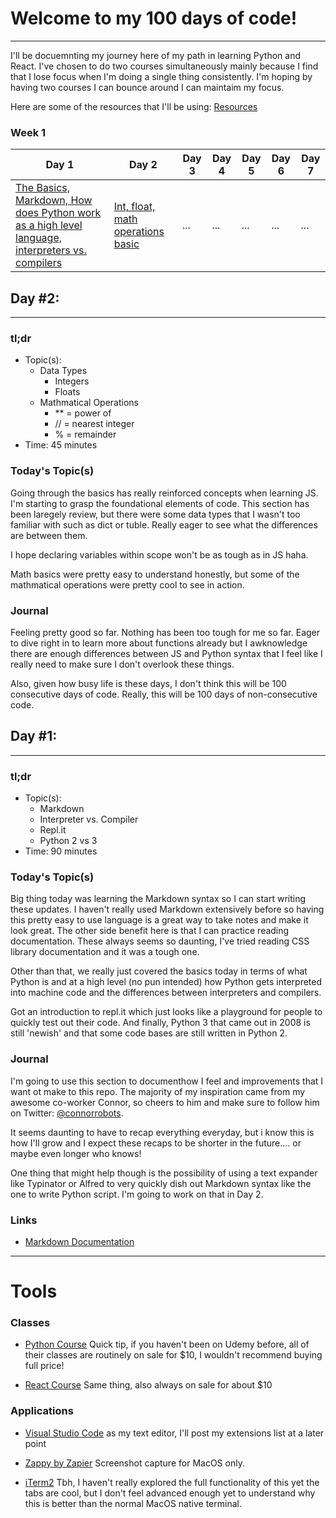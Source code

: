 # Welcome to my 100 days of code!

---

I'll be docuemnting my journey here of my path in learning Python and React. I've chosen to do two courses simultaneously mainly because I find that I lose focus when I'm doing a single thing consistently. I'm hoping by having two courses I can bounce around I can maintaim my focus.

Here are some of the resources that I'll be using: [Resources](#resources)

### Week 1

| Day 1                                                                                                     | Day 2                                       | Day 3 | Day 4 | Day 5 | Day 6 | Day 7 |
| --------------------------------------------------------------------------------------------------------- | ------------------------------------------- | ----- | ----- | ----- | ----- | ----- |
| [The Basics, Markdown, How does Python work as a high level language, interpreters vs. compilers](#day-1) | [Int, float, math operations basic](#day-2) | ...   | ...   | ...   | ...   | ...   |

<!-- TEMPLATE -->

<!-- https://www.markdownguide.org/basic-syntax -->
<!--
## Day #:
---
### tl;dr
- Topic(s):
- Time:
### Today's Topic(s)
### Journal
-->

## Day #2:

---

### tl;dr

- Topic(s):
  - Data Types
    - Integers
    - Floats
  - Mathmatical Operations
    - \*\* = power of
    - // = nearest integer
    - % = remainder
- Time: 45 minutes

### Today's Topic(s)

Going through the basics has really reinforced concepts when learning JS. I'm starting to grasp the foundational elements of code. This section has been laregely review, but there were some data types that I wasn't too familiar with such as dict or tuble. Really eager to see what the differences are between them.

I hope declaring variables within scope won't be as tough as in JS haha.

Math basics were pretty easy to understand honestly, but some of the mathmatical operations were pretty cool to see in action.

### Journal

Feeling pretty good so far. Nothing has been too tough for me so far. Eager to dive right in to learn more about functions already but I awknowledge there are enough differences between JS and Python syntax that I feel like I really need to make sure I don't overlook these things.

Also, given how busy life is these days, I don't think this will be 100 consecutive days of code. Really, this will be 100 days of non-consecutive code.

## Day #1:

---

### tl;dr

- Topic(s):
  - Markdown
  - Interpreter vs. Compiler
  - Repl.it
  - Python 2 vs 3
- Time: 90 minutes

### Today's Topic(s)

Big thing today was learning the Markdown syntax so I can start writing these updates. I haven't really used Markdown extensively before so having this pretty easy to use language is a great way to take notes and make it look great. The other side benefit here is that I can practice reading documentation. These always seems so daunting, I've tried reading CSS library documentation and it was a tough one.

Other than that, we really just covered the basics today in terms of what Python is and at a high level (no pun intended) how Python gets interpreted into machine code and the differences between interpreters and compilers.

Got an introduction to repl.it which just looks like a playground for people to quickly test out their code. And finally, Python 3 that came out in 2008 is still 'newish' and that some code bases are still written in Python 2.

### Journal

I'm going to use this section to documenthow I feel and improvements that I want ot make to this repo. The majority of my inspiration came from my awesome co-worker Connor, so cheers to him and make sure to follow him on Twitter: [@connorrobots](https://twitter.com/connorrobots).

It seems daunting to have to recap everything everyday, but i know this is how I'll grow and I expect these recaps to be shorter in the future.... or maybe even longer who knows!

One thing that might help though is the possibility of using a text expander like Typinator or Alfred to very quickly dish out Markdown syntax like the one to write Python script. I'm going to work on that in Day 2.

### Links

- [Markdown Documentation](https://www.markdownguide.org/)

---

# Tools

### Classes

- [Python Course](https://www.udemy.com/course/complete-python-developer-zero-to-mastery/) Quick tip, if you haven't been on Udemy before, all of their classes are routinely on sale for \$10, I wouldn't recommend buying full price!

- [React Course](https://www.udemy.com/course/complete-react-developer-zero-to-mastery/) Same thing, also always on sale for about \$10

### Applications

- [Visual Studio Code](https://code.visualstudio.com/) as my text editor, I'll post my extensions list at a later point

- [Zappy by Zapier](https://zapier.com/zappy) Screenshot capture for MacOS only.

- [iTerm2](https://www.iterm2.com/) Tbh, I haven't really explored the full functionality of this yet the tabs are cool, but I don't feel advanced enough yet to understand why this is better than the normal MacOS native terminal.
